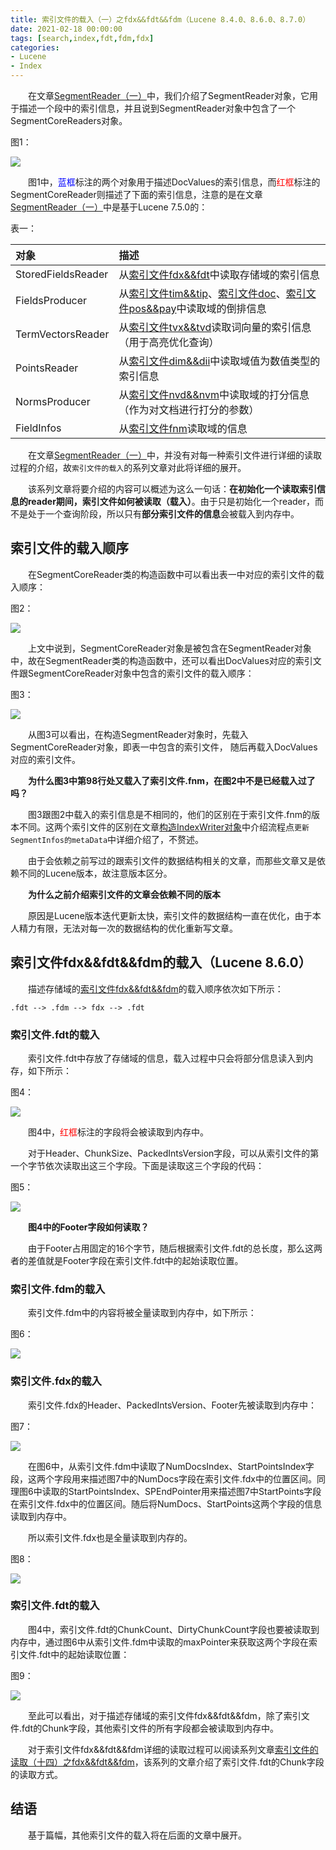 ```yaml
---
title: 索引文件的载入（一）之fdx&&fdt&&fdm（Lucene 8.4.0、8.6.0、8.7.0）
date: 2021-02-18 00:00:00
tags: [search,index,fdt,fdm,fdx]
categories:
- Lucene
- Index
---
```


&emsp;&emsp;在文章[SegmentReader（一）](https://www.amazingkoala.com.cn/Lucene/Index/2019/1014/SegmentReader（一）)中，我们介绍了SegmentReader对象，它用于描述一个段中的索引信息，并且说到SegmentReader对象中包含了一个SegmentCoreReaders对象。

图1：

<img src="http://www.amazingkoala.com.cn/uploads/lucene/index/索引文件的载入/索引文件的载入（一）/1.png">

&emsp;&emsp;图1中，<font color=blue>蓝框</font>标注的两个对象用于描述DocValues的索引信息，而<font color=red>红框</font>标注的SegmentCoreReader则描述了下面的索引信息，注意的是在文章[SegmentReader（一）](https://www.amazingkoala.com.cn/Lucene/Index/2019/1014/SegmentReader（一）)中是基于Lucene 7.5.0的：

表一：

| 对象               | 描述                                                         |
| :----------------- | :----------------------------------------------------------- |
| StoredFieldsReader | 从[索引文件fdx&&fdt](https://www.amazingkoala.com.cn/Lucene/suoyinwenjian/2019/0301/索引文件之fdx&&fdt)中读取存储域的索引信息 |
| FieldsProducer     | 从[索引文件tim&&tip](https://www.amazingkoala.com.cn/Lucene/suoyinwenjian/2019/0401/索引文件之tim&&tip)、[索引文件doc](https://www.amazingkoala.com.cn/Lucene/suoyinwenjian/2019/0324/索引文件之doc)、[索引文件pos&&pay](https://www.amazingkoala.com.cn/Lucene/suoyinwenjian/2019/0324/索引文件之pos&&pay)中读取域的倒排信息 |
| TermVectorsReader  | 从[索引文件tvx&&tvd](https://www.amazingkoala.com.cn/Lucene/suoyinwenjian/2019/0429/索引文件之tvx&&tvd)读取词向量的索引信息（用于高亮优化查询） |
| PointsReader       | 从[索引文件dim&&dii](https://www.amazingkoala.com.cn/Lucene/suoyinwenjian/2019/0424/索引文件之dim&&dii)中读取域值为数值类型的索引信息 |
| NormsProducer      | 从[索引文件nvd&&nvm](https://www.amazingkoala.com.cn/Lucene/suoyinwenjian/2019/0305/索引文件之nvd&&nvm)中读取域的打分信息（作为对文档进行打分的参数） |
| FieldInfos         | 从[索引文件fnm](https://www.amazingkoala.com.cn/Lucene/suoyinwenjian/2019/0606/索引文件之fnm)读取域的信息 |

&emsp;&emsp;在文章[SegmentReader（一）](https://www.amazingkoala.com.cn/Lucene/Index/2019/1014/SegmentReader（一）)中，并没有对每一种索引文件进行详细的读取过程的介绍，故`索引文件的载入`的系列文章对此将详细的展开。

&emsp;&emsp;该系列文章将要介绍的内容可以概述为这么一句话：**在初始化一个读取索引信息的reader期间，索引文件如何被读取（载入）**。由于只是初始化一个reader，而不是处于一个查询阶段，所以只有**部分索引文件的信息**会被载入到内存中。

## 索引文件的载入顺序

&emsp;&emsp;在SegmentCoreReader类的构造函数中可以看出表一中对应的索引文件的载入顺序：

图2：

<img src="http://www.amazingkoala.com.cn/uploads/lucene/index/索引文件的载入/索引文件的载入（一）/2.png">

&emsp;&emsp;上文中说到，SegmentCoreReader对象是被包含在SegmentReader对象中，故在SegmentReader类的构造函数中，还可以看出DocValues对应的索引文件跟SegmentCoreReader对象中包含的索引文件的载入顺序：

图3：

<img src="http://www.amazingkoala.com.cn/uploads/lucene/index/索引文件的载入/索引文件的载入（一）/3.png">

&emsp;&emsp;从图3可以看出，在构造SegmentReader对象时，先载入SegmentCoreReader对象，即表一中包含的索引文件， 随后再载入DocValues对应的索引文件。

&emsp;&emsp;**为什么图3中第98行处又载入了索引文件.fnm，在图2中不是已经载入过了吗？**

&emsp;&emsp;图3跟图2中载入的索引信息是不相同的，他们的区别在于索引文件.fnm的版本不同。这两个索引文件的区别在文章[构造IndexWriter对象](https://www.amazingkoala.com.cn/Lucene/Index/2019/1205/构造IndexWriter对象（九）)中介绍流程点`更新SegmentInfos的metaData`中详细介绍了，不赘述。

&emsp;&emsp;由于会依赖之前写过的跟索引文件的数据结构相关的文章，而那些文章又是依赖不同的Lucene版本，故注意版本区分。

&emsp;&emsp;**为什么之前介绍索引文件的文章会依赖不同的版本**

&emsp;&emsp;原因是Lucene版本迭代更新太快，索引文件的数据结构一直在优化，由于本人精力有限，无法对每一次的数据结构的优化重新写文章。

## 索引文件fdx&&fdt&&fdm的载入（Lucene 8.6.0）

&emsp;&emsp;描述存储域的[索引文件fdx&&fdt&&fdm](https://www.amazingkoala.com.cn/Lucene/suoyinwenjian/2020/1013/索引文件之fdx&&fdt&&fdm)的载入顺序依次如下所示：

```text
.fdt --> .fdm --> fdx --> .fdt
```

### 索引文件.fdt的载入

&emsp;&emsp;索引文件.fdt中存放了存储域的信息，载入过程中只会将部分信息读入到内存，如下所示：

图4：

<img src="http://www.amazingkoala.com.cn/uploads/lucene/index/索引文件的载入/索引文件的载入（一）/4.png">

&emsp;&emsp;图4中，<font color=red>红框</font>标注的字段将会被读取到内存中。

&emsp;&emsp;对于Header、ChunkSize、PackedIntsVersion字段，可以从索引文件的第一个字节依次读取出这三个字段。下面是读取这三个字段的代码：

图5：

<img src="http://www.amazingkoala.com.cn/uploads/lucene/index/索引文件的载入/索引文件的载入（一）/5.png">

&emsp;&emsp;**图4中的Footer字段如何读取？**

&emsp;&emsp;由于Footer占用固定的16个字节，随后根据索引文件.fdt的总长度，那么这两者的差值就是Footer字段在索引文件.fdt中的起始读取位置。

### 索引文件.fdm的载入

&emsp;&emsp;索引文件.fdm中的内容将被全量读取到内存中，如下所示：

图6：

<img src="http://www.amazingkoala.com.cn/uploads/lucene/index/索引文件的载入/索引文件的载入（一）/6.png">

### 索引文件.fdx的载入

&emsp;&emsp;索引文件.fdx的Header、PackedIntsVersion、Footer先被读取到内存中：

图7：

<img src="http://www.amazingkoala.com.cn/uploads/lucene/index/索引文件的载入/索引文件的载入（一）/7.png">

&emsp;&emsp;在图6中，从索引文件.fdm中读取了NumDocsIndex、StartPointsIndex字段，这两个字段用来描述图7中的NumDocs字段在索引文件.fdx中的位置区间。同理图6中读取的StartPointsIndex、SPEndPointer用来描述图7中StartPoints字段在索引文件.fdx中的位置区间。随后将NumDocs、StartPoints这两个字段的信息读取到内存中。

&emsp;&emsp;所以索引文件.fdx也是全量读取到内存的。

图8：

<img src="http://www.amazingkoala.com.cn/uploads/lucene/index/索引文件的载入/索引文件的载入（一）/8.png">

### 索引文件.fdt的载入

&emsp;&emsp;图4中，索引文件.fdt的ChunkCount、DirtyChunkCount字段也要被读取到内存中，通过图6中从索引文件.fdm中读取的maxPointer来获取这两个字段在索引文件.fdt中的起始读取位置：

图9：

<img src="http://www.amazingkoala.com.cn/uploads/lucene/index/索引文件的载入/索引文件的载入（一）/9.png">

&emsp;&emsp;至此可以看出，对于描述存储域的索引文件fdx&&fdt&&fdm，除了索引文件.fdt的Chunk字段，其他索引文件的所有字段都会被读取到内存中。

&emsp;&emsp;对于索引文件fdx&&fdt&&fdm详细的读取过程可以阅读系列文章[索引文件的读取（十四）之fdx&&fdt&&fdm](https://www.amazingkoala.com.cn/Lucene/Search/2020/1102/索引文件的读取（十四）之fdx&&fdt&&fdm)，该系列的文章介绍了索引文件.fdt的Chunk字段的读取方式。

## 结语

&emsp;&emsp;基于篇幅，其他索引文件的载入将在后面的文章中展开。



